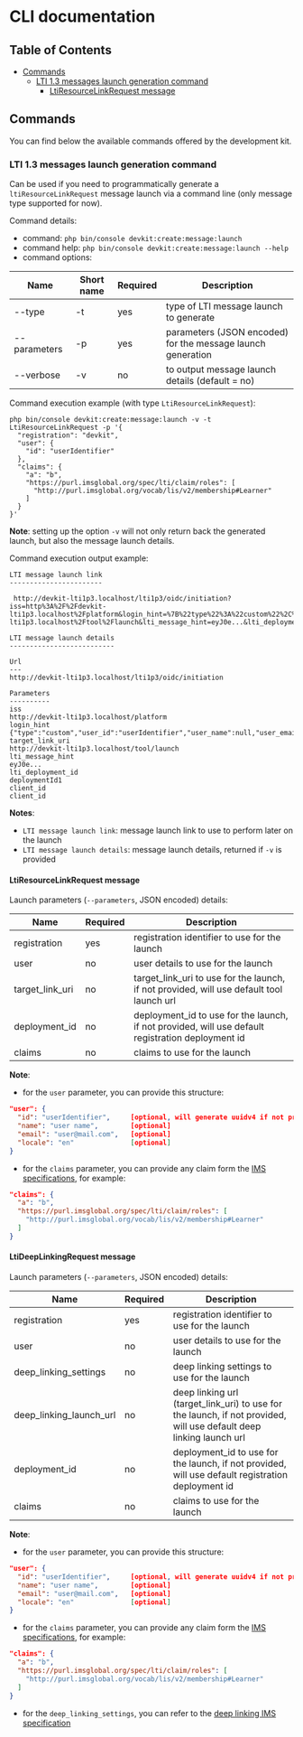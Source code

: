 # CLI documentation

## Table of Contents

- [Commands](#commands)
    - [LTI 1.3 messages launch generation command](#lti-13-messages-launch-generation-command)
      - [LtiResourceLinkRequest message](#ltiresourcelinkrequest-message)
  
## Commands

You can find below the available commands offered by the development kit.

### LTI 1.3 messages launch generation command

Can be used if you need to programmatically generate a `ltiResourceLinkRequest` message launch via a command line (only message type supported for now).

Command details:
- command: `php bin/console devkit:create:message:launch`
- command help: `php bin/console devkit:create:message:launch --help`
- command options: 

| Name           | Short name  | Required | Description                                                  |
|----------------|-------------|----------|--------------------------------------------------------------|
| --type         | -t          | yes      | type of LTI message launch to generate                       |
| --parameters   | -p          | yes      | parameters (JSON encoded) for the message launch generation  |
| --verbose      | -v          | no       | to output message launch details (default = no)              |

Command execution example (with type `LtiResourceLinkRequest`):
```shell
php bin/console devkit:create:message:launch -v -t LtiResourceLinkRequest -p '{
  "registration": "devkit",
  "user": {
    "id": "userIdentifier"
  },
  "claims": {
    "a": "b",
    "https://purl.imsglobal.org/spec/lti/claim/roles": [
      "http://purl.imsglobal.org/vocab/lis/v2/membership#Learner"
    ]
  }
}'
```

**Note**: setting up the option `-v` will not only return back the generated launch, but also the message launch details.

Command execution output example:

```shell
LTI message launch link
-----------------------

 http://devkit-lti1p3.localhost/lti1p3/oidc/initiation?iss=http%3A%2F%2Fdevkit-lti1p3.localhost%2Fplatform&login_hint=%7B%22type%22%3A%22custom%22%2C%22user_id%22%3A%22userIdentifier%22%2C%22user_name%22%3Anull%2C%22user_email%22%3Anull%2C%22user_locale%22%3Anull%7D&target_link_uri=http%3A%2F%2Fdevkit-lti1p3.localhost%2Ftool%2Flaunch&lti_message_hint=eyJ0e...&lti_deployment_id=deploymentId1&client_id=client_id

LTI message launch details
--------------------------

Url
---
http://devkit-lti1p3.localhost/lti1p3/oidc/initiation

Parameters
----------
iss
http://devkit-lti1p3.localhost/platform
login_hint
{"type":"custom","user_id":"userIdentifier","user_name":null,"user_email":null,"user_locale":null}
target_link_uri
http://devkit-lti1p3.localhost/tool/launch
lti_message_hint
eyJ0e...
lti_deployment_id
deploymentId1
client_id
client_id
```

**Notes**:
- `LTI message launch link`: message launch link to use to perform later on the launch
- `LTI message launch details`: message launch details, returned if `-v` is provided

#### LtiResourceLinkRequest message

Launch parameters (`--parameters`, JSON encoded) details:

| Name                                 | Required |Description                                                                                          |
|--------------------------------------|----------|-----------------------------------------------------------------------------------------------------|
| registration                         | yes      | registration identifier to use for the launch                                                       |
| user                                 | no       | user details to use for the launch                                                                  |
| target_link_uri                      | no       | target_link_uri to use for the launch, if not provided, will use default tool launch url            |
| deployment_id                        | no       | deployment_id to use for the launch, if not provided, will use default registration deployment id   |
| claims                               | no       | claims to use for the launch                                                                        |

**Note**:

- for the `user` parameter, you can provide this structure:
```json
"user": {
  "id": "userIdentifier",     [optional, will generate uuidv4 if not provided]
  "name": "user name",        [optional]
  "email": "user@mail.com",   [optional]
  "locale": "en"              [optional]
}
```

- for the `claims` parameter, you can provide any claim form the [IMS specifications](http://www.imsglobal.org/spec/lti/v1p3/#required-message-claims), for example:
```json
"claims": {
  "a": "b",
  "https://purl.imsglobal.org/spec/lti/claim/roles": [
    "http://purl.imsglobal.org/vocab/lis/v2/membership#Learner"
  ]
}
```

#### LtiDeepLinkingRequest message

Launch parameters (`--parameters`, JSON encoded) details:

| Name                                 | Required |Description                                                                                                          |
|--------------------------------------|----------|---------------------------------------------------------------------------------------------------------------------|
| registration                         | yes      | registration identifier to use for the launch                                                                       |
| user                                 | no       | user details to use for the launch                                                                                  |
| deep_linking_settings                | no       | deep linking settings to use for the launch                                                                         |
| deep_linking_launch_url              | no       | deep linking url (target_link_uri) to use for the launch, if not provided, will use default deep linking launch url |
| deployment_id                        | no       | deployment_id to use for the launch, if not provided, will use default registration deployment id                   |
| claims                               | no       | claims to use for the launch                                                                                        |

**Note**:

- for the `user` parameter, you can provide this structure:
```json
"user": {
  "id": "userIdentifier",     [optional, will generate uuidv4 if not provided]
  "name": "user name",        [optional]
  "email": "user@mail.com",   [optional]
  "locale": "en"              [optional]
}
```

- for the `claims` parameter, you can provide any claim form the [IMS specifications](http://www.imsglobal.org/spec/lti/v1p3/#required-message-claims), for example:
```json
"claims": {
  "a": "b",
  "https://purl.imsglobal.org/spec/lti/claim/roles": [
    "http://purl.imsglobal.org/vocab/lis/v2/membership#Learner"
  ]
}
```

- for the `deep_linking_settings`, you can refer to the [deep linking IMS specification](https://www.imsglobal.org/node/162911#deep-linking-settings)